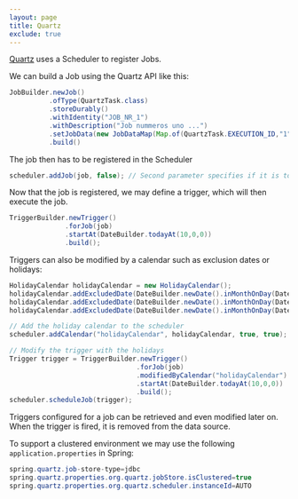 ```yaml
---
layout: page
title: Quartz
exclude: true
---
```


[Quartz](http://www.quartz-scheduler.org/) uses a Scheduler to register Jobs.

We can build a Job using the Quartz API like this:

```java
JobBuilder.newJob()
          .ofType(QuartzTask.class)
          .storeDurably()
          .withIdentity("JOB_NR_1")
          .withDescription("Job nummeros uno ...")
          .setJobData(new JobDataMap(Map.of(QuartzTask.EXECUTION_ID,"1")))
          .build()
```

The job then has to be registered in the Scheduler

```java
scheduler.addJob(job, false); // Second parameter specifies if it is to replace
```

Now that the job is registered, we may define a trigger, which will then execute the job.

```java
TriggerBuilder.newTrigger()
              .forJob(job)
              .startAt(DateBuilder.todayAt(10,0,0))
              .build();
```

Triggers can also be modified by a calendar such as exclusion dates or holidays:

```java
HolidayCalendar holidayCalendar = new HolidayCalendar();
holidayCalendar.addExcludedDate(DateBuilder.newDate().inMonthOnDay(DateBuilder.AUGUST, 1).build());
holidayCalendar.addExcludedDate(DateBuilder.newDate().inMonthOnDay(DateBuilder.DECEMBER, 25).build());
holidayCalendar.addExcludedDate(DateBuilder.newDate().inMonthOnDay(DateBuilder.DECEMBER, 26).build());

// Add the holiday calendar to the scheduler
scheduler.addCalendar("holidayCalendar", holidayCalendar, true, true);

// Modify the trigger with the holidays
Trigger trigger = TriggerBuilder.newTrigger()
                                .forJob(job)
                                .modifiedByCalendar("holidayCalendar")
                                .startAt(DateBuilder.todayAt(10,0,0))
                                .build();
scheduler.scheduleJob(trigger);
```

Triggers configured for a job can be retrieved and even modified later on. When the trigger is fired, it is removed from the data source.

To support a clustered environment we may use the following `application.properties` in Spring:

```java
spring.quartz.job-store-type=jdbc
spring.quartz.properties.org.quartz.jobStore.isClustered=true
spring.quartz.properties.org.quartz.scheduler.instanceId=AUTO
```
